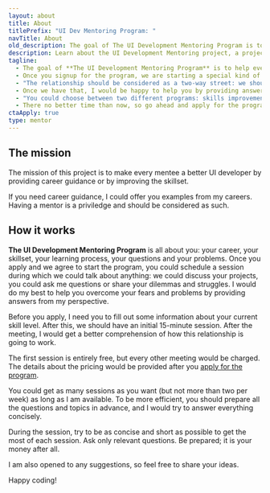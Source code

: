 ```yaml
---
layout: about
title: About
titlePrefix: "UI Dev Mentoring Program: "
navTitle: About
old_description: The goal of The UI Development Mentoring Program is to help everyone become a better UI developer.
description: Learn about the UI Development Mentoring project, a project dedicated to helping individuals grow their skills in UI development.
tagline:
  - The goal of **The UI Development Mentoring Program** is to help everyone become a better UI developer.
  - Once you signup for the program, we are starting a special kind of relationship.
  - "The relationship should be considered as a two-way street: we should establish mutual respect and trust."
  - Once we have that, I would be happy to help you by providing answers and examples.
  - "You could choose between two different programs: skills improvement and career guidance."
  - There no better time than now, so go ahead and apply for the program.
ctaApply: true
type: mentor
---
```


## The mission

The mission of this project is to make every mentee a better UI developer by providing career guidance or by improving the skillset.

If you need career guidance, I could offer you examples from my careers. Having a mentor is a priviledge and should be considered as such.

## How it works

**The UI Development Mentoring Program** is all about you: your career, your skillset, your learning process, your questions and your problems. Once you apply and we agree to start the program, you could schedule a session during which we could talk about anything: we could discuss your projects, you could ask me questions or share your dilemmas and struggles. I would do my best to help you overcome your fears and problems by providing answers from my perspective.

Before you apply, I need you to fill out some information about your current skill level. After this, we should have an initial 15-minute session. After the meeting, I would get a better comprehension of how this relationship is going to work.

The first session is entirely free, but every other meeting would be charged. The details about the pricing would be provided after you [apply for the program].

You could get as many sessions as you want (but not more than two per week) as long as I am available. To be more efficient, you should prepare all the questions and topics in advance, and I would try to answer everything concisely.

During the session, try to be as concise and short as possible to get the most of each session. Ask only relevant questions. Be prepared; it is your money after all.

I am also opened to any suggestions, so feel free to share your ideas.

Happy coding!

[apply for the program]: /side-projects/ui-dev-mentoring/apply/
